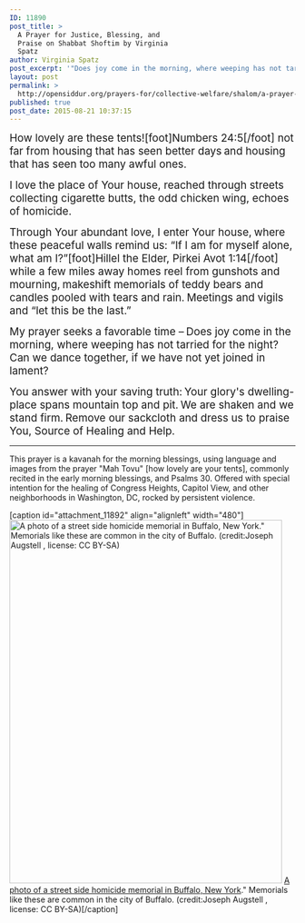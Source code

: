 ```yaml
---
ID: 11890
post_title: >
  A Prayer for Justice, Blessing, and
  Praise on Shabbat Shoftim by Virginia
  Spatz
author: Virginia Spatz
post_excerpt: '"Does joy come in the morning, where weeping has not tarried for the night? Can we dance together, if we have not yet joined in lament?" This prayer is a kavanah for the morning blessings, using language and images from the prayer "Mah Tovu" [how lovely are your tents] commonly recited in the early morning blessings. Offered with special intention for the healing of Congress Heights, Capitol View, and other neighborhoods in Washington, DC, rocked by persistent violence.'
layout: post
permalink: >
  http://opensiddur.org/prayers-for/collective-welfare/shalom/a-prayer-for-justice-blessing-and-praise-on-shabbat-shoftim-by-virginia-spatz/
published: true
post_date: 2015-08-21 10:37:15
---
```

<span style="font-size: 14pt;">How lovely are these tents![foot]Numbers 24:5[/foot] </span>
<span style="font-size: 14pt;">not far from housing that has seen better days</span>
<span style="font-size: 14pt;"> and housing that has seen too many awful ones.</span>

<span style="font-size: 14pt;">I love the place of Your house, reached through streets</span>
<span style="font-size: 14pt;"> collecting cigarette butts, the odd chicken wing, echoes of homicide.</span>

<span style="font-size: 14pt;">Through Your abundant love, I enter Your house,</span>
<span style="font-size: 14pt;"> where these peaceful walls remind us: “If I am for myself alone, what am I?”[foot]Hillel the Elder, Pirkei Avot 1:14[/foot] </span>
<span style="font-size: 14pt;">while a few miles away homes reel from gunshots and mourning,</span>
<span style="font-size: 14pt;"> makeshift memorials of teddy bears and candles pooled with tears and rain.</span>
<span style="font-size: 14pt;"> Meetings and vigils and “let this be the last.”</span>

<span style="font-size: 14pt;">My prayer seeks a favorable time –</span>
<span style="font-size: 14pt;"> Does joy come in the morning, where weeping has not tarried for the night?</span>
<span style="font-size: 14pt;"> Can we dance together, if we have not yet joined in lament?</span>

<span style="font-size: 14pt;">You answer with your saving truth:</span>
<span style="font-size: 14pt;"> Your glory's dwelling-place spans mountain top and pit.</span>
<span style="font-size: 14pt;"> We are shaken and we stand firm.</span>
<span style="font-size: 14pt;"> Remove our sackcloth and dress us to praise You, Source of Healing and Help.</span>

<hr />

This prayer is a kavanah for the morning blessings, using language and images from the prayer "Mah Tovu" [how lovely are your tents], commonly recited in the early morning blessings, and Psalms 30. Offered with special intention for the healing of Congress Heights, Capitol View, and other neighborhoods in Washington, DC, rocked by persistent violence.

[caption id="attachment_11892" align="alignleft" width="480"]<a href="http://opensiddur.org/wp-content/uploads/2015/08/Photo_of_a_street_side_homicide_memorial_in_Buffalo_New_York.jpg"><img class="size-full wp-image-11892" src="http://opensiddur.org/wp-content/uploads/2015/08/Photo_of_a_street_side_homicide_memorial_in_Buffalo_New_York.jpg" alt="A photo of a street side homicide memorial in Buffalo, New York.&quot; Memorials like these are common in the city of Buffalo. (credit:Joseph Augstell , license: CC BY-SA)" width="480" height="640" /></a> <a href="https://commons.wikimedia.org/wiki/File:Photo_of_a_street_side_homicide_memorial_in_Buffalo,_New_York.JPG">A photo of a street side homicide memorial in Buffalo, New York</a>." Memorials like these are common in the city of Buffalo. (credit:Joseph Augstell , license: CC BY-SA)[/caption]